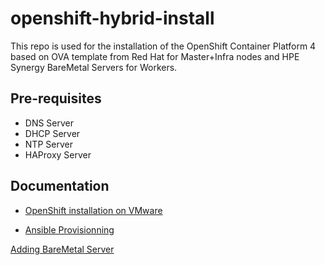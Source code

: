 # openshift-hybrid-install

This repo is used for the installation of the OpenShift Container Platform 4 based on OVA template from Red Hat for Master+Infra nodes and HPE Synergy BareMetal Servers for Workers.

## Pre-requisites

- DNS Server
- DHCP Server
- NTP Server
- HAProxy Server

## Documentation

- [OpenShift installation on VMware](./doc/vmware.md)

- [Ansible Provisionning](./doc/OCPDeploymentViaAnsible.md)

[Adding BareMetal Server](./doc/AddBMWorker.md)

